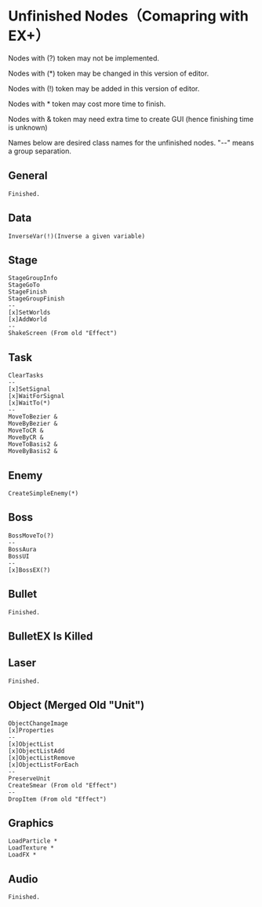 # Unfinished Nodes（Comapring with EX+）

Nodes with (?) token may not be implemented.

Nodes with (*) token may be changed in this version of editor.

Nodes with (!) token may be added in this version of editor.


Nodes with * token may cost more time to finish.

Nodes with & token may need extra time to create GUI (hence finishing time is unknown)


Names below are desired class names for the unfinished nodes.
"--" means a group separation.

## General
	Finished.

## Data
    InverseVar(!)(Inverse a given variable)

## Stage
	StageGroupInfo
	StageGoTo
	StageFinish
	StageGroupFinish
	--
	[x]SetWorlds
	[x]AddWorld
	--
	ShakeScreen (From old "Effect")

## Task
	ClearTasks
	--
	[x]SetSignal
	[x]WaitForSignal
	[x]WaitTo(*)
	--
	MoveToBezier &
	MoveByBezier &
	MoveToCR &
	MoveByCR &
	MoveToBasis2 &
	MoveByBasis2 &

## Enemy
	CreateSimpleEnemy(*)

## Boss
	BossMoveTo(?)
	--
	BossAura
	BossUI
	--
	[x]BossEX(?)

## Bullet
	Finished.

## BulletEX Is Killed

## Laser
	Finished.

## Object (Merged Old "Unit")
	ObjectChangeImage
	[x]Properties
	--
	[x]ObjectList
	[x]ObjectListAdd
	[x]ObjectListRemove
	[x]ObjectListForEach
	--
	PreserveUnit
	CreateSmear (From old "Effect")
	--
	DropItem (From old "Effect")

## Graphics
	LoadParticle *
	LoadTexture *
	LoadFX *

## Audio
	Finished.
